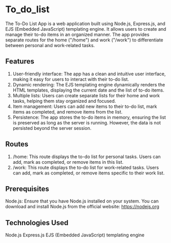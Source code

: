 # To_do_list
The To-Do List App is a web application built using Node.js, Express.js, and EJS (Embedded JavaScript) templating engine. It allows users to create and manage their to-do items in an organized manner. The app provides separate routes for the home ("/home") and work ("/work") to differentiate between personal and work-related tasks.
## Features
1. User-friendly interface: The app has a clean and intuitive user interface, making it easy for users to interact with their to-do list.
2. Dynamic rendering: The EJS templating engine dynamically renders the HTML templates, displaying the current date and the list of to-do items.
3. Multiple lists: Users can create separate lists for their home and work tasks, helping them stay organized and focused.
4. Item management: Users can add new items to their to-do list, mark items as completed, and remove items from the list.
5. Persistence: The app stores the to-do items in memory, ensuring the list is preserved as long as the server is running. However, the data is not persisted beyond the server session.
## Routes
1. /home: This route displays the to-do list for personal tasks. Users can add, mark as completed, or remove items in this list.
2. /work: This route displays the to-do list for work-related tasks. Users can add, mark as completed, or remove items specific to their work list.
## Prerequisites
Node.js: Ensure that you have Node.js installed on your system. You can download and install Node.js from the official website: https://nodejs.org
## Technologies Used
Node.js
Express.js
EJS (Embedded JavaScript) templating engine
